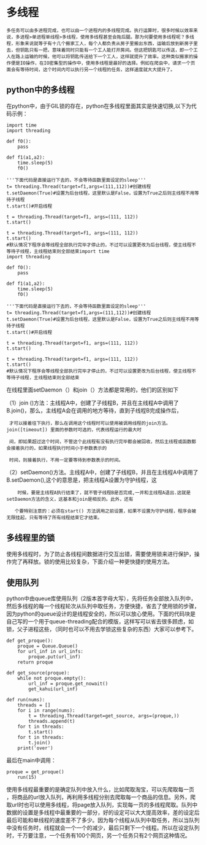 # 多线程
    多任务可以由多进程完成，也可以由一个进程内的多线程完成。执行运算时，很多时候以效率来说，多进程>单进程单线程>多线程，使用多线程甚至会拖后腿。那为何要使用多线程呢？多线程，形象来说就等于有十几个搬家工人，每个人都负责从房子里搬出东西，运输后放到新房子里去，但钥匙只有一把，意味着同时只能有一个工人能打开房间。但这把钥匙可以传送，即一个工人在路上运输的时候，他可以将钥匙传送给下一个工人，这样就提升了效率。这种类似搬家的操作便是IO操作，在IO密集型的操作中，使用多线程是最好的选择。例如在爬虫中，请求一个页面会有等待时间，这个时间内可以执行另一个线程的任务，这样速度就大大提升了。

## python中的多线程
   在python中，由于GIL锁的存在，python在多线程里面其实是快速切换,以下为代码示例：
```
import time
import threading
 
def f0():
    pass
 
def f1(a1,a2):
    time.sleep(5)
    f0()
 
'''下面代码是直接运行下去的，不会等待函数里面设定的sleep'''
t= threading.Thread(target=f1,args=(111,112))#创建线程
t.setDaemon(True)#设置为后台线程，这里默认是False，设置为True之后则主线程不用等待子线程
t.start()#开启线程
 
t = threading.Thread(target=f1, args=(111, 112))
t.start()
 
t = threading.Thread(target=f1, args=(111, 112))
t.start()
#默认情况下程序会等线程全部执行完毕才停止的，不过可以设置更改为后台线程，使主线程不等待子线程，主线程结束则全部结束import time
import threading
 
def f0():
    pass
 
def f1(a1,a2):
    time.sleep(5)
    f0()
 
'''下面代码是直接运行下去的，不会等待函数里面设定的sleep'''
t= threading.Thread(target=f1,args=(111,112))#创建线程
t.setDaemon(True)#设置为后台线程，这里默认是False，设置为True之后则主线程不用等待子线程
t.start()#开启线程
 
t = threading.Thread(target=f1, args=(111, 112))
t.start()
 
t = threading.Thread(target=f1, args=(111, 112))
t.start()
#默认情况下程序会等线程全部执行完毕才停止的，不过可以设置更改为后台线程，使主线程不等待子线程，主线程结束则全部结束
```
在线程里面setDaemon（）和join（）方法都是常用的，他们的区别如下

（1）join ()方法：主线程A中，创建了子线程B，并且在主线程A中调用了B.join()，那么，主线程A会在调用的地方等待，直到子线程B完成操作后，

     才可以接着往下执行，那么在调用这个线程时可以使用被调用线程的join方法。join([timeout]) 里面的参数时可选的，代表线程运行的最大时

     间，即如果超过这个时间，不管这个此线程有没有执行完毕都会被回收，然后主线程或函数都会接着执行的，如果线程执行时间小于参数表示的

     时间，则接着执行，不用一定要等待到参数表示的时间。

 （2）setDaemon()方法。主线程A中，创建了子线程B，并且在主线程A中调用了B.setDaemon(),这个的意思是，把主线程A设置为守护线程，这

        时候，要是主线程A执行结束了，就不管子线程B是否完成,一并和主线程A退出.这就是setDaemon方法的含义，这基本和join是相反的。此外，还有

       个要特别注意的：必须在start() 方法调用之前设置，如果不设置为守护线程，程序会被无限挂起，只有等待了所有线程结束它才结束。
## 多线程里的锁
使用多线程时，为了防止各线程间数据进行交互出错，需要使用锁来进行保护，操作完了再释放。锁的使用比较复杂，下面介绍一种更快捷的使用方法。
## 使用队列
python中由queue库使用队列（2版本首字母大写），先将任务全部放入队列中，然后多线程的每一个线程轮次从队列中取任务，方便快捷，省去了使用锁的步骤，因为python的queue设计的是线程安全的，所以可以放心使用。下面的代码块是自己写的一个用于queue-threading配合的模版，这样写可以省去很多顾虑，如锁，父子进程这些，（同时也可以不用去学锁这些复杂的东西）大家可以参考下。
```
def get_proque():
    proque = Queue.Queue()
    for url_inf in url_infs:
        proque.put(url_inf)
    return proque

def get_source(proque):
    while not proque.empty():
        url_inf = proque.get_nowait()
        get_kahui(url_inf)

def run(nums):
    threads = []
    for i in range(nums):
        t = threading.Thread(target=get_source, args=(proque,))
        threads.append(t)
    for t in threads:
        t.start()
    for t in threads:
        t.join()
    print('over')
```
最后在main中调用：
```
proque = get_proque()
    run(15)
```
   使用多线程最重要的是确定队列中放入什么，比如爬取淘宝，可以先爬取每一页 ，将商品的url放入队列，再利用多线程分别去爬取每一个商品的信息。另外，爬取url时也可以使用多线程，将page放入队列，实现每一页的多线程爬取。队列中数据的设置是多线程中最重要的一部分，好的设定可以大大提高效率，差的设定后最后可能和单线程的速度差不了多少。因为每个线程从队列中取任务，所以当队列中没有任务时，线程就会一个一个的减少，最后只剩下一个线程。所以在设定队列时，千万要注意，一个任务有100个网页，另一个任务只有2个网页这种情况。





